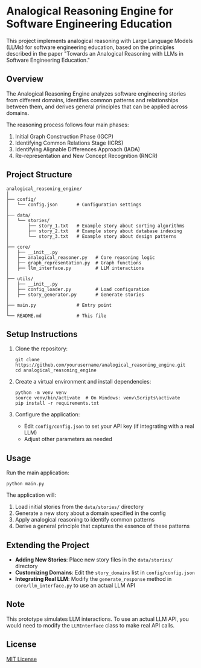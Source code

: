 # Analogical Reasoning Engine for Software Engineering Education

This project implements analogical reasoning with Large Language Models (LLMs) for software engineering education, based on the principles described in the paper "Towards an Analogical Reasoning with LLMs in Software Engineering Education."

## Overview

The Analogical Reasoning Engine analyzes software engineering stories from different domains, identifies common patterns and relationships between them, and derives general principles that can be applied across domains.

The reasoning process follows four main phases:
1. Initial Graph Construction Phase (IGCP)
2. Identifying Common Relations Stage (ICRS)
3. Identifying Alignable Differences Approach (IADA)
4. Re-representation and New Concept Recognition (RNCR)

## Project Structure

```
analogical_reasoning_engine/
│
├── config/
│   └── config.json       # Configuration settings
│
├── data/
│   └── stories/
│       ├── story_1.txt   # Example story about sorting algorithms
│       ├── story_2.txt   # Example story about database indexing
│       └── story_3.txt   # Example story about design patterns
│
├── core/
│   ├── __init__.py
│   ├── analogical_reasoner.py   # Core reasoning logic
│   ├── graph_representation.py  # Graph functions
│   ├── llm_interface.py         # LLM interactions
│
├── utils/
│   ├── __init__.py
│   ├── config_loader.py         # Load configuration
│   ├── story_generator.py       # Generate stories
│
├── main.py               # Entry point
│
└── README.md             # This file
```

## Setup Instructions

1. Clone the repository:
   ```
   git clone https://github.com/yourusername/analogical_reasoning_engine.git
   cd analogical_reasoning_engine
   ```

2. Create a virtual environment and install dependencies:
   ```
   python -m venv venv
   source venv/bin/activate  # On Windows: venv\Scripts\activate
   pip install -r requirements.txt
   ```

3. Configure the application:
   - Edit `config/config.json` to set your API key (if integrating with a real LLM)
   - Adjust other parameters as needed

## Usage

Run the main application:
```
python main.py
```

The application will:
1. Load initial stories from the `data/stories/` directory
2. Generate a new story about a domain specified in the config
3. Apply analogical reasoning to identify common patterns
4. Derive a general principle that captures the essence of these patterns

## Extending the Project

- **Adding New Stories**: Place new story files in the `data/stories/` directory
- **Customizing Domains**: Edit the `story_domains` list in `config/config.json`
- **Integrating Real LLM**: Modify the `generate_response` method in `core/llm_interface.py` to use an actual LLM API

## Note

This prototype simulates LLM interactions. To use an actual LLM API, you would need to modify the `LLMInterface` class to make real API calls.

## License

[MIT License](LICENSE)